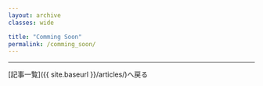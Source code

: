 ```yaml
---
layout: archive
classes: wide

title: "Comming Soon"
permalink: /comming_soon/
---
```


***
[記事一覧]({{ site.baseurl }}/articles/)へ戻る